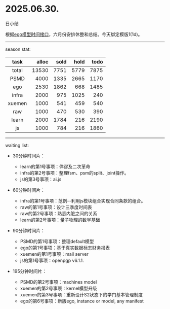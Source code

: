 # 2025.06.30.
日小结

<a id="top"></a>
根据[ego模型时间接口](https://gitee.com/hyg/blog/blob/master/timeflow.md)，六月份安排休整和总结。今天绑定模版1(1d)。

<a id="index"></a>

---
season stat:

| task | alloc | sold | hold | todo |
| :---: | ---: | ---: | ---: | ---: |
| total | 13530 | 7751 | 5779 | 7875 |
| PSMD | 4000 | 1335 | 2665 | 1170 |
| ego | 2530 | 1862 | 668 | 1485 |
| infra | 2000 | 975 | 1025 | 240 |
| xuemen | 1000 | 541 | 459 | 540 |
| raw | 1000 | 470 | 530 | 390 |
| learn | 2000 | 1784 | 216 | 2190 |
| js | 1000 | 784 | 216 | 1860 |

---
waiting list:


- 30分钟时间片：
  - learn的第1号事项：佯谬及二次革命
  - infra的第2号事项：整理fsm、psm的split、joint操作。
  - js的第3号事项：ai.js

- 60分钟时间片：
  - infra的第1号事项：范例--利用js模块组合实现合同条款的组合。
  - raw的第1号事项：设计三季度时间表
  - raw的第2号事项：熟悉内脏之间的关系
  - learn的第2号事项：量子物理的数学基础

- 90分钟时间片：
  - PSMD的第1号事项：整理default模型
  - ego的第1号事项：基于真实数据标志财务报表
  - xuemen的第1号事项：mail server
  - js的第1号事项：openpgp v6.1.1.

- 195分钟时间片：
  - PSMD的第2号事项：machines model
  - xuemen的第2号事项：kernel模型升级
  - xuemen的第3号事项：重新设计S2状态下的学门基本管理制度
  - ego的第6号事项：新版ego, instance or model, any manifest

